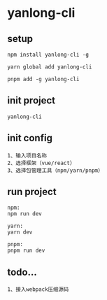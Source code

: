 # yanlong-cli

## setup
```
npm install yanlong-cli -g

yarn global add yanlong-cli

pnpm add -g yanlong-cli
```

## init project
```
yanlong-cli
```

## init config
```
1、输入项目名称
2、选择框架（vue/react）
3、选择包管理工具（npm/yarn/pnpm）
```

## run project
```
npm:
npm run dev

yarn:
yarn dev

pnpm:
pnpm run dev
```

## todo...
```
1、接入webpack压缩源码

```
